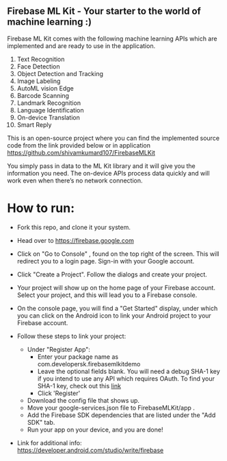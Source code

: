 ## Firebase ML Kit - Your starter to the world of machine learning :)
Firebase ML Kit comes with the following machine learning APIs which are implemented and are ready to use in the application.
1. Text Recognition
2. Face Detection
3. Object Detection and Tracking
4. Image Labeling
5. AutoML vision Edge
6. Barcode Scanning
7. Landmark Recognition
8. Language Identification
9. On-device Translation
10. Smart Reply

This is an open-source project where you can find the implemented source code from the link provided below or in application
https://github.com/shivamkumard107/FirebaseMLKit

You simply pass in data to the ML Kit library and it will give you the information you need. The on-device APIs process data quickly and will work even when there’s no network connection.

# How to run:

- Fork this repo, and clone it your system.
- Head over to https://firebase.google.com
- Click on "Go to Console" , found on the top right of the screen. This will redirect you to a login page. Sign-in with your Google account.
- Click "Create a Project". Follow the dialogs and create your project.
- Your project will show up on the home page of your Firebase account. Select your project, and this will lead you to a Firebase console.
- On the console page, you will find a "Get Started" display, under which you can click on the Android icon to link your Android project to your Firebase account.
- Follow these steps to link your project:
    * Under "Register App":
        - Enter your package name as com.developersk.firebasemlkitdemo 
        - Leave the optional fields blank. You will need a debug SHA-1 key if you intend to use any API which requires OAuth. To find your SHA-1 key, check out this [link]
        - Click 'Register'
    * Download the config file that shows up.
    * Move your google-services.json file to FirebaseMLKit/app .
    * Add the Firebase SDK dependencies that are listed under the "Add SDK" tab.
    * Run your app on your device, and you are done!

- Link for additional info: https://developer.android.com/studio/write/firebase

[link]: https://stackoverflow.com/questions/15727912/sha-1-fingerprint-of-keystore-certificate
